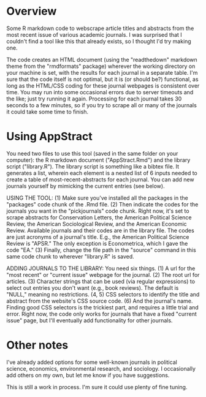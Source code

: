 # Overview
Some R markdown code to webscrape article titles and abstracts from the most recent issue of various academic journals. I was surprised that I couldn't find a tool like this that already exists, so I thought I'd try making one.

The code creates an HTML document (using the "readthedown" markdown theme from the "rmdformats" package) wherever the working directory on your machine is set, with the results for each journal in a separate table. I'm sure that the code itself is not optimal, but it is (or should be?) functional, as long as the HTML/CSS coding for these journal webpages is consistent over time. You may run into some occasional errors due to server timeouts and the like; just try running it again. Processing for each journal takes 30 seconds to a few minutes, so if you try to scrape all or many of the journals it could take some time to finish.

# Using AppStract
You need two files to use this tool (saved in the same folder on your computer): the R markdown document ("AppStract.Rmd") and the library script ("library.R"). The library script is something like a bibtex file. It generates a list, wherein each element is a nested list of 6 inputs needed to create a table of most-recent-abstracts for each journal. You can add new journals yourself by mimicking the current entries (see below).

USING THE TOOL: (1) Make sure you've installed all the packages in the "packages" code chunk of the .Rmd file. (2) Then indicate the codes for the journals you want in the "pickjournals" code chunk. Right now, it's set to scrape abstracts for Conservation Letters, the American Political Science Review, the American Sociological Review, and the American Economic Review. Available journals and their codes are in the library file. The codes are just acronyms of a journal's title. E.g., the American Political Science Review is "APSR." The only exception is Econometrica, which I gave the code "EA." (3) Finally, change the file path in the "source" command in this same code chunk to wherever "library.R" is saved.

ADDING JOURNALS TO THE LIBRARY: You need six things. (1) A url for the "most recent" or "current issue" webpage for the journal. (2) The root url for articles. (3) Character strings that can be used (via regular expressions) to select out entries you don't want (e.g., book reviews). The default is "NULL," meaning no restrictions. (4, 5) CSS selectors to identify the title and abstract from the website's CSS source code. (6) And the journal's name. Finding good CSS selectors is the trickiest part, and requires a little trial and error. Right now, the code only works for journals that have a fixed "current issue" page, but I'll eventually add functionality for other journals.

# Other notes

I've already added options for some well-known journals in political science, economics, environmental research, and sociology. I occasionally add others on my own, but let me know if you have suggestions.

This is still a work in process. I'm sure it could use plenty of fine tuning.
